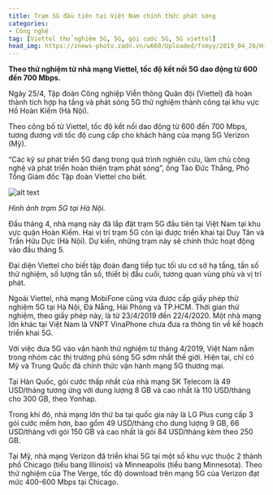 ```yaml
---
title: Trạm 5G đầu tiên tại Việt Nam chính thức phát sóng
categories: 
- Công nghệ
tag: [Viettel thử nghiệm 5G, 5G, gói cước 5G, 5G viettel]
head_img: https://znews-photo.zadn.vn/w660/Uploaded/fsmyy/2019_04_26/Hinh_anh_tram_5G_tai_Ha_Noi_2.jpg
---
```


**Theo thử nghiệm từ nhà mạng Viettel, tốc độ kết nối 5G dao động từ 600 đến 700 Mbps.**

Ngày 25/4, Tập đoàn Công nghiệp Viễn thông Quân đội (Viettel) đã hoàn thành tích hợp hạ tầng và phát sóng 5G thử nghiệm thành công tại khu vực Hồ Hoàn Kiếm (Hà Nội).

Theo công bố từ Viettel, tốc độ kết nối dao động từ 600 đến 700 Mbps, tương đương với tốc độ cung cấp cho khách hàng của mạng 5G Verizon (Mỹ).

“Các kỹ sư phát triển 5G đang trong quá trình nghiên cứu, làm chủ công nghệ và phát triển hoàn thiện trạm phát sóng”, ông Tào Đức Thắng, Phó Tổng Giám đốc Tập đoàn Viettel cho biết.

![alt text](https://znews-photo.zadn.vn/w660/Uploaded/fsmyy/2019_04_26/Hinh_anh_tram_5G_tai_Ha_Noi_2.jpg)

*Hình ảnh trạm 5G tại Hà Nội.*

Đầu tháng 4, nhà mạng này đã lắp đặt trạm 5G đầu tiên tại Việt Nam tại khu vực quận Hoàn Kiếm. Hai vị trí trạm 5G còn lại được triển khai tại Duy Tân và Trần Hữu Dực (Hà Nội). Dự kiến, những trạm này sẽ chính thức hoạt động vào đầu tháng 5.

Đại diện Viettel cho biết tập đoàn đang tiếp tục tối ưu cơ sở hạ tầng, tần số thử nghiệm, số lượng tần số, thiết bị đầu cuối, tương quan vùng phủ và vị trí phát.

Ngoài Viettel, nhà mạng MobiFone cũng vừa được cấp giấy phép thử nghiệm 5G tại Hà Nội, Đà Nẵng, Hải Phòng và TP.HCM. Thời gian thử nghiệm, theo giấy phép này, là từ 23/4/2019 đến 22/4/2020. Một nhà mạng lớn khác tại Việt Nam là VNPT VinaPhone chưa đưa ra thông tin về kế hoạch triển khai 5G.

Với việc đưa 5G vào vận hành thử nghiệm từ tháng 4/2019, Việt Nam nằm trong nhóm các thị trường phủ sóng 5G sớm nhất thế giới. Hiện tại, chỉ có Mỹ và Trung Quốc đã chính thức vận hành mạng 5G thương mại.

Tại Hàn Quốc, gói cước thấp nhất của nhà mạng SK Telecom là 49 USD/tháng tương ứng với dung lượng 8 GB và cao nhất là 110 USD/tháng cho 300 GB, theo Yonhap.

Trong khi đó, nhà mạng lớn thứ ba tại quốc gia này là LG Plus cung cấp 3 gói cước mềm hơn, bao gồm 49 USD/tháng cho dung lượng 9 GB, 66 USD/tháng với gói 150 GB và cao nhất là gói 84 USD/tháng kèm theo 250 GB.

Tại Mỹ, nhà mạng Verizon đã triển khai 5G tại một số khu vực thuộc 2 thành phố Chicago (tiểu bang Illinois) và Minneapolis (tiểu bang Minnesota). Theo thử nghiệm của The Verge, tốc độ download trên mạng 5G của Verizon đạt mức 400-600 Mbps tại Chicago.